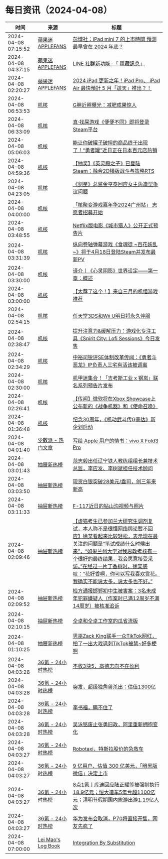 ﻿# 每日资讯（2024-04-08）

|时间|来源|标题|
|---|---|---|
|2024-04-08 07:15:52|[蘋果迷 APPLEFANS](https://applefans.today/feed/)|[彭博社：iPad mini 7 的上市時間 預測最早會在 2024 年底？](https://applefans.today/2024-04-ipad-mini-7-release-date-rumors/)|
|2024-04-08 04:37:15|[蘋果迷 APPLEFANS](https://applefans.today/feed/)|[LINE 社群新功能-「 隱藏訊息」](https://applefans.today/2024-04-line-community-new-features/)|
|2024-04-08 02:20:27|[蘋果迷 APPLEFANS](https://applefans.today/feed/)|[2024 iPad 更新之年！iPad Pro、 iPad Air 最快預計 5 月「這天」推出？！](https://applefans.today/2024-04-new-ipad-pro-air-release-date-rumors/)|
|2024-04-08 06:53:53|[机核](https://www.gcores.com/rss)|[G胖近照曝光：减肥成果惊人](https://www.gcores.com/articles/180003)|
|2024-04-08 06:33:09|[机核](https://www.gcores.com/rss)|[真·找屎游戏《便便不同》即将登录Steam平台](https://www.gcores.com/articles/180002)|
|2024-04-08 05:06:03|[机核](https://www.gcores.com/rss)|[能让你破罐子破摔的商品终于出现了！“勇者罐”近日正在日本百元店热销](https://www.gcores.com/articles/179997)|
|2024-04-08 04:59:36|[机核](https://www.gcores.com/rss)|[【抽奖】《英灵殿之子》已登陆Steam：融合2D横版战斗与策略RTS](https://www.gcores.com/articles/179996)|
|2024-04-08 04:23:05|[机核](https://www.gcores.com/rss)|[《剑星》总监金亨泰回应女主角造型争议问题](https://www.gcores.com/articles/179994)|
|2024-04-08 04:00:00|[机核](https://www.gcores.com/rss)|[「核聚变游戏嘉年华2024广州站」 志愿者招募开始](https://www.gcores.com/articles/179977)|
|2024-04-08 03:48:55|[机核](https://www.gcores.com/rss)|[Netflix版电影《城市猎人》公开正式预告片](https://www.gcores.com/articles/179992)|
|2024-04-08 03:31:39|[机核](https://www.gcores.com/rss)|[纵向卷轴弹幕游戏《食魂徒 ~百花妖乱~》将于4月18日登陆Steam并发布最新PV](https://www.gcores.com/articles/179989)|
|2024-04-08 03:30:00|[机核](https://www.gcores.com/rss)|[译介丨《心灵阴影》世界设定——第一章：概述](https://www.gcores.com/articles/179972)|
|2024-04-08 03:00:00|[机核](https://www.gcores.com/rss)|[【太荐了这个！】来自三月的机组游戏推荐](https://www.gcores.com/articles/179922)|
|2024-04-08 02:54:15|[机核](https://www.gcores.com/rss)|[任天堂3DS和Wii U明日将永久停服](https://www.gcores.com/articles/179987)|
|2024-04-08 02:38:47|[机核](https://www.gcores.com/rss)|[提升注意力&缓解压力：游戏化专注工具《Spirit City: Lofi Sessions》今日发售](https://www.gcores.com/articles/179982)|
|2024-04-08 02:34:29|[机核](https://www.gcores.com/rss)|[中裕司锐评SE体制改革传闻：《勇者斗恶龙》IP负责人三宅有活该被调离](https://www.gcores.com/articles/179983)|
|2024-04-08 02:30:00|[机核](https://www.gcores.com/rss)|[机甲迷集合！「吉考斯工业 x 钢岚」联名系列预告片发布](https://www.gcores.com/videos/179949)|
|2024-04-08 02:26:41|[机核](https://www.gcores.com/rss)|[【传闻】微软将在Xbox Showcase上公布新的《战争机器》和《使命召唤》](https://www.gcores.com/articles/179984)|
|2024-04-08 01:36:48|[机核](https://www.gcores.com/rss)|[纪念30周年，《机动武斗传G高达》新企划启动](https://www.gcores.com/articles/179980)|
|2024-04-08 04:01:40|[少数派 - 热门文章](https://rss.mifaw.com/articles/5c8bb11a3c41f61efd36683e/5c92450e3882afa09dff5928)|[写给 Apple 用户的情书：vivo X Fold3 Pro](https://sspai.com/post/87747)|
|2024-04-08 03:01:43|[抽屉新热榜](http://dig.chouti.com/feed.xml)|[范志毅出任辽宁铁人教练组组长兼技术总监，李应发、李树斌担任技术顾问](https://dig.chouti.com/link/42050361)|
|2024-04-08 03:03:50|[抽屉新热榜](http://dig.chouti.com/feed.xml)|[现货白银突破28美元/盎司，创三年来新高](https://dig.chouti.com/link/42050807)|
|2024-04-08 03:11:33|[抽屉新热榜](http://dig.chouti.com/feed.xml)|[F-117近日的钻山沟视频与照片](https://dig.chouti.com/link/42050954)|
|2024-04-08 02:09:46|[抽屉新热榜](http://dig.chouti.com/feed.xml)|[【虐猫考生已参加兰大研究生调剂复试，本人称不是很懂网络舆论暂不回应】徐某看起来比较轻松，表示现在最关注的问题是“笔试成绩什么时候出来”，“如果兰州大学对我思政考核有一个很好的最终结果，我会愿意接受采访。”在经过一片丁香树时，徐某感叹：“花好香啊，你可以写我喜欢赏花。我确实不能说太多，说太多也不好。”](https://dig.chouti.com/link/42050128)|
|2024-04-08 02:09:52|[抽屉新热榜](http://dig.chouti.com/feed.xml)|[检方通报邯郸初中生被害案：3名未成年犯罪嫌疑人（作案时已满12周岁不满14周岁）被核准追诉](https://dig.chouti.com/link/42050133)|
|2024-04-08 02:10:15|[抽屉新热榜](http://dig.chouti.com/feed.xml)|[仝卓和仝卓工作室的瓜省流版](https://dig.chouti.com/link/42050195)|
|2024-04-08 01:10:25|[抽屉新热榜](http://dig.chouti.com/feed.xml)|[男巫Zack King联手一众TikTok网红，拍了一出大戏讽刺TikTok被禁~好多梗啊](https://dig.chouti.com/link/42049504)|
|2024-04-08 04:03:28|[36氪 - 24小时热榜](https://rss.mifaw.com/articles/5c8bb11a3c41f61efd36683e/5c91d2e23882afa09dff4901)|[不收3块5，高德志向不在盈利](https://36kr.com/p/2723299017291910)|
|2024-04-08 04:03:28|[36氪 - 24小时热榜](https://rss.mifaw.com/articles/5c8bb11a3c41f61efd36683e/5c91d2e23882afa09dff4901)|[突发，超级独角兽杀出：估值1300亿](https://36kr.com/p/2723314454870145)|
|2024-04-08 04:03:28|[36氪 - 24小时热榜](https://rss.mifaw.com/articles/5c8bb11a3c41f61efd36683e/5c91d2e23882afa09dff4901)|[李书福，瞒不住了](https://36kr.com/p/2723400534652809)|
|2024-04-08 04:03:28|[36氪 - 24小时热榜](https://rss.mifaw.com/articles/5c8bb11a3c41f61efd36683e/5c91d2e23882afa09dff4901)|[吴泳铭废止张勇旧政，阿里重新拥抱变化](https://36kr.com/p/2723060933972613)|
|2024-04-08 04:03:27|[36氪 - 24小时热榜](https://rss.mifaw.com/articles/5c8bb11a3c41f61efd36683e/5c91d2e23882afa09dff4901)|[Robotaxi，特斯拉股价的急救车](https://36kr.com/p/2722962569400962)|
|2024-04-08 04:03:27|[36氪 - 24小时热榜](https://rss.mifaw.com/articles/5c8bb11a3c41f61efd36683e/5c91d2e23882afa09dff4901)|[9 亿用户、估值 300 亿美元，「暗黑版微信」决定上市](https://36kr.com/p/2722880252491909)|
|2024-04-08 04:03:27|[36氪 - 24小时热榜](https://rss.mifaw.com/articles/5c8bb11a3c41f61efd36683e/5c91d2e23882afa09dff4901)|[8点1氪丨库迪回应陆正耀等被强制执行18.9亿元；恒大造车5年亏超1100亿元；清明节假期国内旅游出游1.19亿人次](https://36kr.com/p/2724032308679172)|
|2024-04-08 04:03:27|[36氪 - 24小时热榜](https://rss.mifaw.com/articles/5c8bb11a3c41f61efd36683e/5c91d2e23882afa09dff4901)|[华为发布会取消，P70将直接开售，网友先疯了](https://36kr.com/p/2723183303178112)|
|2024-04-08 07:00:00|[Lei Mao's Log Book](https://leimao.github.io/atom.xml)|[Integration By Substitution](https://leimao.github.io/blog/Integration-By-Substitution/)|
